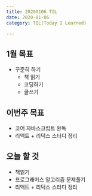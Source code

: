 ```yaml
---
title: 20200106 TIL
date: 2020-01-06
category: TIL(Today I Learned)

---
```


## 1월 목표

- 꾸준히 하기
  - 책 읽기
  - 코딩하기
  - 글쓰기

## 이번주 목표

- 코어 자바스크립트 완독
- 리액트 + 리덕스 스터디 정리
  
## 오늘 할 것

- 책읽기
- 프로그래머스 알고리즘 문제풀기
- 리액트 + 리덕스 스터디 정리



